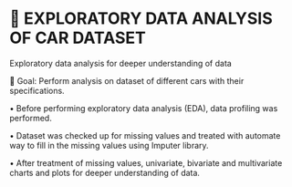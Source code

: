 # 	EXPLORATORY DATA ANALYSIS OF CAR DATASET


Exploratory data analysis for deeper understanding of data


Goal: Perform analysis on dataset of different cars with their specifications.


•	Before performing exploratory data analysis (EDA), data profiling was performed.


•	Dataset was checked up for missing values and treated with automate way to fill in the missing values using Imputer library.


•	After treatment of missing values, univariate, bivariate and multivariate charts and plots for deeper understanding of data.
